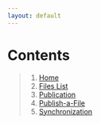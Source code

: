 ```yaml
---
layout: default
---
```


# Contents
> 1. [Home](_posts/Home.md)
> 2. [Files List](_posts/Files-List.md)
> 3. [Publication](_posts/Publication.md)
> 4. [Publish-a-File](_posts/Publish-a-File.md)
> 5. [Synchronization](_posts/Synchronization.md)

